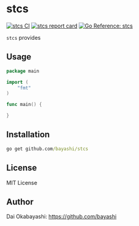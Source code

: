 # stcs

<a href="https://github.com/bayashi/stcs/actions" title="stcs CI"><img src="https://github.com/bayashi/stcs/workflows/main/badge.svg" alt="stcs CI"></a>
<a href="https://goreportcard.com/report/github.com/bayashi/stcs" title="stcs report card" target="_blank"><img src="https://goreportcard.com/badge/github.com/bayashi/stcs" alt="stcs report card"></a>
<a href="https://pkg.go.dev/github.com/bayashi/stcs" title="Go stcs package reference" target="_blank"><img src="https://pkg.go.dev/badge/github.com/bayashi/stcs.svg" alt="Go Reference: stcs"></a>

`stcs` provides 

## Usage

```go
package main

import (
    "fmt"
)

func main() {

}
```

## Installation

```cmd
go get github.com/bayashi/stcs
```

## License

MIT License

## Author

Dai Okabayashi: https://github.com/bayashi
